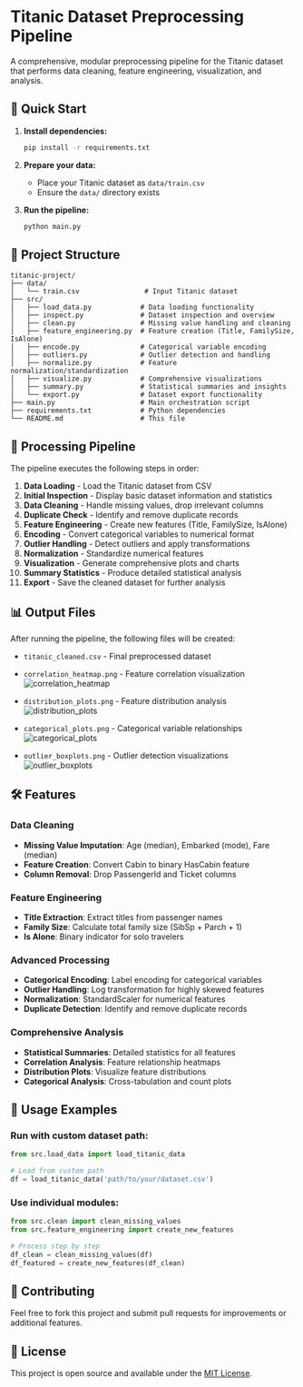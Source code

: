 # Titanic Dataset Preprocessing Pipeline

A comprehensive, modular preprocessing pipeline for the Titanic dataset that performs data cleaning, feature engineering, visualization, and analysis.

## 🚀 Quick Start

1. **Install dependencies:**
   ```bash
   pip install -r requirements.txt
   ```

2. **Prepare your data:**
   - Place your Titanic dataset as `data/train.csv`
   - Ensure the `data/` directory exists

3. **Run the pipeline:**
   ```bash
   python main.py
   ```

## 📁 Project Structure

```
titanic-project/
├── data/
│   └── train.csv                # Input Titanic dataset
├── src/
│   ├── load_data.py            # Data loading functionality
│   ├── inspect.py              # Dataset inspection and overview
│   ├── clean.py                # Missing value handling and cleaning
│   ├── feature_engineering.py  # Feature creation (Title, FamilySize, IsAlone)
│   ├── encode.py               # Categorical variable encoding
│   ├── outliers.py             # Outlier detection and handling
│   ├── normalize.py            # Feature normalization/standardization
│   ├── visualize.py            # Comprehensive visualizations
│   ├── summary.py              # Statistical summaries and insights
│   └── export.py               # Dataset export functionality
├── main.py                     # Main orchestration script
├── requirements.txt            # Python dependencies
└── README.md                   # This file
```

## 🔄 Processing Pipeline

The pipeline executes the following steps in order:

1. **Data Loading** - Load the Titanic dataset from CSV
2. **Initial Inspection** - Display basic dataset information and statistics
3. **Data Cleaning** - Handle missing values, drop irrelevant columns
4. **Duplicate Check** - Identify and remove duplicate records
5. **Feature Engineering** - Create new features (Title, FamilySize, IsAlone)
6. **Encoding** - Convert categorical variables to numerical format
7. **Outlier Handling** - Detect outliers and apply transformations
8. **Normalization** - Standardize numerical features
9. **Visualization** - Generate comprehensive plots and charts
10. **Summary Statistics** - Produce detailed statistical analysis
11. **Export** - Save the cleaned dataset for further analysis

## 📊 Output Files

After running the pipeline, the following files will be created:

- `titanic_cleaned.csv` - Final preprocessed dataset
- `correlation_heatmap.png` - Feature correlation visualization
  ![correlation_heatmap](https://github.com/user-attachments/assets/c3decea2-fd60-4940-b740-0a5771c8971e)

- `distribution_plots.png` - Feature distribution analysis
  ![distribution_plots](https://github.com/user-attachments/assets/3b9d4ed0-5ac3-4860-addc-e3abd6ce81fc)

- `categorical_plots.png` - Categorical variable relationships
  ![categorical_plots](https://github.com/user-attachments/assets/24a4a091-9b8a-4ee3-870f-3e96c10120e4)

- `outlier_boxplots.png` - Outlier detection visualizations
![outlier_boxplots](https://github.com/user-attachments/assets/6a63418e-95f7-4894-a033-a35e2ba1144d)

## 🛠️ Features

### Data Cleaning
- **Missing Value Imputation**: Age (median), Embarked (mode), Fare (median)
- **Feature Creation**: Convert Cabin to binary HasCabin feature
- **Column Removal**: Drop PassengerId and Ticket columns

### Feature Engineering
- **Title Extraction**: Extract titles from passenger names
- **Family Size**: Calculate total family size (SibSp + Parch + 1)
- **Is Alone**: Binary indicator for solo travelers

### Advanced Processing
- **Categorical Encoding**: Label encoding for categorical variables
- **Outlier Handling**: Log transformation for highly skewed features
- **Normalization**: StandardScaler for numerical features
- **Duplicate Detection**: Identify and remove duplicate records

### Comprehensive Analysis
- **Statistical Summaries**: Detailed statistics for all features
- **Correlation Analysis**: Feature relationship heatmaps
- **Distribution Plots**: Visualize feature distributions
- **Categorical Analysis**: Cross-tabulation and count plots

## 🎯 Usage Examples

### Run with custom dataset path:
```python
from src.load_data import load_titanic_data

# Load from custom path
df = load_titanic_data('path/to/your/dataset.csv')
```

### Use individual modules:
```python
from src.clean import clean_missing_values
from src.feature_engineering import create_new_features

# Process step by step
df_clean = clean_missing_values(df)
df_featured = create_new_features(df_clean)
```

## 🤝 Contributing

Feel free to fork this project and submit pull requests for improvements or additional features.

## 📄 License

This project is open source and available under the [MIT License](LICENSE).
